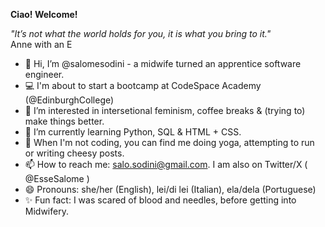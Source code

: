 <b>Ciao! Welcome!</b>

<i>"It’s not what the world holds for you, it is what you bring to it."</i><br>
Anne with an E<br>

- 👋 Hi, I’m @salomesodini - a midwife turned an apprentice software engineer.
- 💻 I'm about to start a bootcamp at CodeSpace Academy (@EdinburghCollege)
- 👀 I’m interested in intersetional feminism, coffee breaks & (trying to) make things better. 
- 🌱 I’m currently learning Python, SQL & HTML + CSS.
- 💞️ When I'm not coding, you can find me doing yoga, attempting to run or writing cheesy posts. 
- 📫 How to reach me: salo.sodini@gmail.com. I am also on Twitter/X ( @EsseSalome )
- 😄 Pronouns: she/her (English), lei/di lei (Italian), ela/dela (Portuguese)
- ✨ Fun fact: I was scared of blood and needles, before getting into Midwifery.

<!---
salomesodini/salomesodini is a ✨ special ✨ repository because its `README.md` (this file) appears on your GitHub profile.
You can click the Preview link to take a look at your changes.
--->
